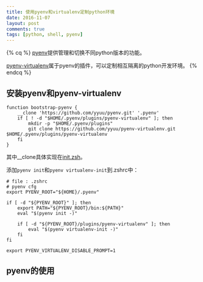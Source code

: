 ```yaml
---
title: 使用pyenv和virtualenv定制python环境
date: 2016-11-07
layout: post
comments: true
tags: [python, shell, pyenv]
---
```

{% cq %}
[pyenv](https://github.com/yyuu/pyenv)提供管理和切换不同python版本的功能。

[pyenv-virtualenv](https://github.com/yyuu/pyenv-virtualenv)属于pyenv的插件，可以定制相互隔离的python开发环境。
{% endcq %}

## 安装pyenv和pyenv-virtualenv
 
```shell
function bootstrap-pyenv {
    __clone 'https://github.com/yyuu/pyenv.git' '.pyenv'
    if [ ! -d "$HOME/.pyenv/plugins/pyenv-virtualenv" ]; then
        mkdir -p "$HOME/.pyenv/plugins"
        git clone https://github.com/yyuu/pyenv-virtualenv.git $HOME/.pyenv/plugins/pyenv-virtualenv
    fi
}
```
其中__clone具体实现在[init.zsh](https://github.com/freereaper/dotfiles/blob/dev/init.zsh)。

<!-- more -->

添加`pyenv init`和`pyenv virtualenv-init`到.zshrc中：
```shell
# file : .zshrc
# pyenv cfg
export PYENV_ROOT="${HOME}/.pyenv"

if [ -d "${PYENV_ROOT}" ]; then
    export PATH="${PYENV_ROOT}/bin:${PATH}"
    eval "$(pyenv init -)"

    if [ -d "${PYENV_ROOT}/plugins/pyenv-virtualenv" ]; then
        eval "$(pyenv virtualenv-init -)"
    fi
fi

export PYENV_VIRTUALENV_DISABLE_PROMPT=1
```

## pyenv的使用

